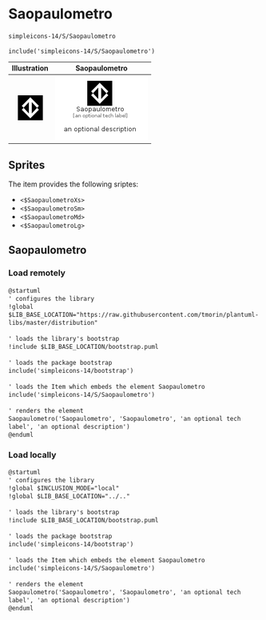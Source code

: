 # Saopaulometro


```text
simpleicons-14/S/Saopaulometro
```

```text
include('simpleicons-14/S/Saopaulometro')
```



| Illustration | Saopaulometro |
| :---: | :---: |
| ![illustration for Illustration](../../simpleicons-14/S/Saopaulometro.png) | ![illustration for Saopaulometro](../../simpleicons-14/S/Saopaulometro.Local.png) |



## Sprites
The item provides the following sriptes:

- `<$SaopaulometroXs>`
- `<$SaopaulometroSm>`
- `<$SaopaulometroMd>`
- `<$SaopaulometroLg>`





## Saopaulometro

### Load remotely
```plantuml
@startuml
' configures the library
!global $LIB_BASE_LOCATION="https://raw.githubusercontent.com/tmorin/plantuml-libs/master/distribution"

' loads the library's bootstrap
!include $LIB_BASE_LOCATION/bootstrap.puml

' loads the package bootstrap
include('simpleicons-14/bootstrap')

' loads the Item which embeds the element Saopaulometro
include('simpleicons-14/S/Saopaulometro')

' renders the element
Saopaulometro('Saopaulometro', 'Saopaulometro', 'an optional tech label', 'an optional description')
@enduml
```

### Load locally
```plantuml
@startuml
' configures the library
!global $INCLUSION_MODE="local"
!global $LIB_BASE_LOCATION="../.."

' loads the library's bootstrap
!include $LIB_BASE_LOCATION/bootstrap.puml

' loads the package bootstrap
include('simpleicons-14/bootstrap')

' loads the Item which embeds the element Saopaulometro
include('simpleicons-14/S/Saopaulometro')

' renders the element
Saopaulometro('Saopaulometro', 'Saopaulometro', 'an optional tech label', 'an optional description')
@enduml
```

